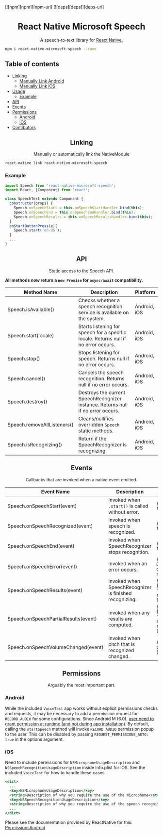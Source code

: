 [![npm][npm]][npm-url]
[![deps][deps]][deps-url]

<h1 align="center">React Native Microsoft Speech</h1>

<p align="center">A speech-to-text library for <a href="https://facebook.github.io/react-native/">React Native.</a></p>

```sh
npm i react-native-microsoft-speech --save
```

## Table of contents
  * [Linking](#linking)
    * [Manually Link Android](#manually-link-android)
    * [Manually Link iOS](#manually-link-ios)
  * [Usage](#usage)
    * [Example](#example)
  * [API](#api)
  * [Events](#events)
  * [Permissions](#permissions)
    * [Android](#android)
    * [iOS](#ios)
  * [Contibutors](#contibutors)

<h2 align="center">Linking</h2>

<p align="center">Manually or automatically link the NativeModule</p>

```sh
react-native link react-native-microsoft-speech
```

### Example

```javascript
import Speech from 'react-native-microsoft-speech';
import React, {Component} from 'react';

class SpeechTest extends Component {
  constructor(props) {
    Speech.onSpeechStart = this.onSpeechStartHandler.bind(this);
    Speech.onSpeechEnd = this.onSpeechEndHandler.bind(this);
    Speech.onSpeechResults = this.onSpeechResultsHandler.bind(this);
  }
  onStartButtonPress(e){
    Speech.start('en-US');
  }
  ...
}
```


<h2 align="center">API</h2>

<p align="center">Static access to the Speech API.</p>

**All methods _now_ return a `new Promise` for `async/await` compatibility.**

Method Name                 | Description                                                                         | Platform
--------------------------- | ----------------------------------------------------------------------------------- | --------
Speech.isAvailable()         | Checks whether a speech recognition service is available on the system.             | Android, iOS
Speech.start(locale)         | Starts listening for speech for a specific locale. Returns null if no error occurs. | Android, iOS
Speech.stop()                | Stops listening for speech. Returns null if no error occurs.                        | Android, iOS
Speech.cancel()              | Cancels the speech recognition. Returns null if no error occurs.                    | Android, iOS
Speech.destroy()             | Destroys the current SpeechRecognizer instance. Returns null if no error occurs.    | Android, iOS
Speech.removeAllListeners()  | Cleans/nullifies overridden `Speech` static methods.                                 | Android, iOS
Speech.isRecognizing()       | Return if the SpeechRecognizer is recognizing.                                      | Android, iOS

<h2 align="center">Events</h2>

<p align="center">Callbacks that are invoked when a native event emitted.</p>

Event Name                          | Description                                            | Event                                           | Platform
----------------------------------- | ------------------------------------------------------ | ----------------------------------------------- | --------
Speech.onSpeechStart(event)          | Invoked when `.start()` is called without error.       | `{ error: false }`                              | Android, iOS
Speech.onSpeechRecognized(event)     | Invoked when speech is recognized.                     | `{ error: false }`                              | Android, iOS
Speech.onSpeechEnd(event)            | Invoked when SpeechRecognizer stops recognition.       | `{ error: false }`                              | Android, iOS
Speech.onSpeechError(event)          | Invoked when an error occurs.                          | `{ error: Description of error as string }`     | Android, iOS
Speech.onSpeechResults(event)        | Invoked when SpeechRecognizer is finished recognizing. | `{ value: [..., 'Speech recognized'] }`         | Android, iOS
Speech.onSpeechPartialResults(event) | Invoked when any results are computed.                 | `{ value: [..., 'Partial speech recognized'] }` | Android, iOS
Speech.onSpeechVolumeChanged(event)  | Invoked when pitch that is recognized changed.         | `{ value: pitch in dB }`                        | Android

<h2 align="center">Permissions</h2>

<p align="center">Arguably the most important part.</p>

### Android
While the included `VoiceTest` app works without explicit permissions checks and requests, it may be necessary to add a permission request for `RECORD_AUDIO` for some configurations.
Since Android M (6.0), [user need to grant permission at runtime (and not during app installation)](https://developer.android.com/training/permissions/requesting.html).
By default, calling the `startSpeech` method will invoke `RECORD AUDIO` permission popup to the user. This can be disabled by passing `REQUEST_PERMISSIONS_AUTO: true` in the options argument.

### iOS
Need to include permissions for `NSMicrophoneUsageDescription` and `NSSpeechRecognitionUsageDescription` inside Info.plist for iOS. See the included `VoiceTest` for how to handle these cases.

```xml
<dict>
  ...
  <key>NSMicrophoneUsageDescription</key>
  <string>Description of why you require the use of the microphone</string>
  <key>NSSpeechRecognitionUsageDescription</key>
  <string>Description of why you require the use of the speech recognition</string>
  ...
</dict>
```

Please see the documentation provided by ReactNative for this: [PermissionsAndroid](http://facebook.github.io/react-native/releases/0.38/docs/permissionsandroid.html)
